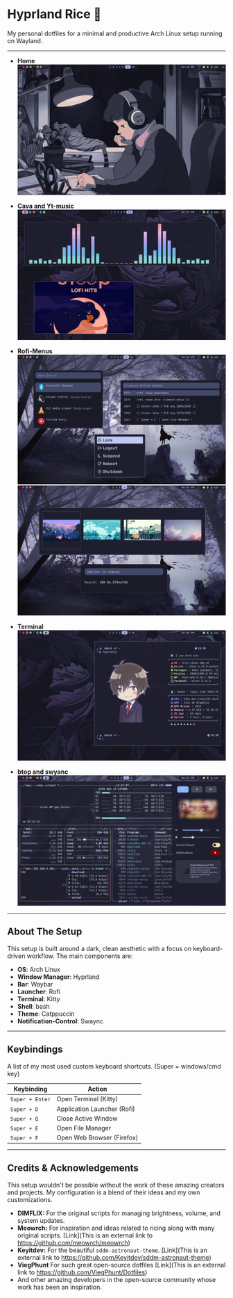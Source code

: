 # Hyprland Rice 🍚

My personal dotfiles for a minimal and productive Arch Linux setup running on Wayland.

--------------------------------------------------------------------------------------------------


* **Home**
  ![screenshot-1](.github/home.png)

* **Cava and Yt-music**
  ![screenshot-1](.github/cava-ytmusic.png)

* **Rofi-Menus**
  ![screenshot-1](.github/rofi_menu_1.png)
  ![screenshot-1](.github/rofi_menu_2.png)

* **Terminal**
  ![screenshot-1](.github/terminal-fastfetch.png)


* **btop and swyanc**
  ![screenshot-1](.github/btop-swaync.png)


--------------------------------------------------------------------------------------------------


## About The Setup

This setup is built around a dark, clean aesthetic with a focus on keyboard-driven workflow. The main components are:

* **OS**: Arch Linux
* **Window Manager**: Hyprland
* **Bar**: Waybar
* **Launcher**: Rofi
* **Terminal**: Kitty
* **Shell**: bash
* **Theme**: Catppuccin
* **Notification-Control**: Swaync

---

## Keybindings

A list of my most used custom keyboard shortcuts. (Super = windows/cmd key)

| Keybinding          | Action                        |
| ------------------- | ----------------------------- |
| `Super + Enter`     | Open Terminal (Kitty)         |
| `Super + D`         | Application Launcher (Rofi)   |
| `Super + Q`         | Close Active Window           |
| `Super + E`         | Open File Manager             |
| `Super + F`         | Open Web Browser (Firefox)    |



---
## Credits & Acknowledgements

This setup wouldn't be possible without the work of these amazing creators and projects. My configuration is a blend of their ideas and my own customizations.

* **DIMFLIX:** For the original scripts for managing brightness, volume, and system updates.
* **Meowrch:** For inspiration and ideas related to ricing along with many original scripts. [Link](This is an external link to https://github.com/meowrch/meowrch)
* **Keyitdev:** For the beautiful `sddm-astronaut-theme`. [Link](This is an external link to https://github.com/Keyitdev/sddm-astronaut-theme)
* **ViegPhunt** For such great open-source dotfiles [Link](This is an external link to https://github.com/ViegPhunt/Dotfiles)
* And other amazing developers in the open-source community whose work has been an inspiration.
